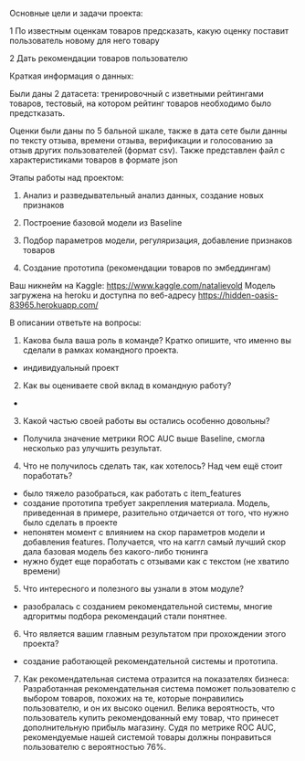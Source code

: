 Основные цели и задачи проекта:

1 По известным оценкам товаров предсказать, какую оценку поставит пользователь новому для него товару

2 Дать рекомендации товаров пользователю

Краткая информация о данных:

Были даны 2 датасета: 
тренировочный с изветными рейтингами товаров, 
тестовый, на котором рейтинг товаров необходимо было предстказать.

Оценки были даны по 5 бальной шкале, также в дата сете были данны по тексту отзыва, времени отзыва, верификации и голосованию за отзыв других пользователей (формат csv).
Также представлен файл с характеристиками товаров в формате json

Этапы работы над проектом:

1. Анализ и разведывательный анализ данных, создание новых признаков

2. Построение базовой модели из Baseline

3. Подбор параметров модели, регуляризация, добавление признаков товаров

4. Создание прототипа (рекомендации товаров по эмбеддингам)
	
Ваш никнейм на Kaggle: https://www.kaggle.com/natalievold
Модель загружена на heroku и доступна по веб-адресу https://hidden-oasis-83965.herokuapp.com/

В описании ответьте на вопросы:

1. Какова была ваша роль в команде? Кратко опишите, что именно вы сделали в рамках командного проекта.
 - индивидуальный проект

2. Как вы оцениваете свой вклад в командную работу?
 -

3. Какой частью своей работы вы остались особенно довольны?
 - Получила значение метрики ROC AUC выше Baseline, смогла несколько раз улучшить результат.

4. Что не получилось сделать так, как хотелось? Над чем ещё стоит поработать?
 - было тяжело разобраться, как работать с item_features
 - создание прототипа требует закрепления материала. Модель, приведенная в примере, разительно отдичается от того, что нужно было сделать в проекте
 - непонятен момент с влиянием на скор параметров модели и добавления features. Получается, что на каггл
   самый лучший скор дала базовая модель без какого-либо тюнинга
 - нужно будет еще поработать с отзывами как с текстом (не хватило времени)


5. Что интересного и полезного вы узнали в этом модуле?
 - разобралась с созданием рекомендательной системы, многие адгоритмы подбора рекомендаций стали понятнее.

6. Что является вашим главным результатом при прохождении этого проекта?
 - создание работающей рекомендательной системы и прототипа.

7. Как рекомендательная система отразится на показателях бизнеса:
Разработанная рекомендательная система поможет пользователю с выбором товаров, похожих на те, которые понравились пользователю, и он их высоко оценил.
Велика вероятность, что пользователь купить рекомендованный ему товар, что принесет дополнительную прибыль магазину.
Судя по метрике ROC AUC, рекомендуемые нашей системой товары должны понравиться пользователю с вероятностью 76%.
